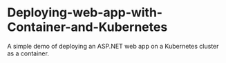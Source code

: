 # Deploying-web-app-with-Container-and-Kubernetes

A simple demo of deploying an ASP.NET web app on a Kubernetes cluster as a container.

